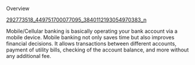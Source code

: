 Overview

[292773518_449751700077095_3840112193054970383_n](https://user-images.githubusercontent.com/109512611/180119655-70736ae8-c60c-4f1c-a3f2-bf8d35b978b9.png)

Mobile/Cellular banking is basically operating your bank account via a mobile device. Mobile banking not only saves time but also improves financial decisions. It allows transactions between different accounts, payment of utility bills, checking of the account balance, and more without any additional fee.

